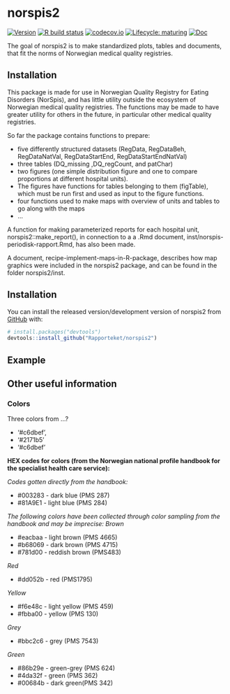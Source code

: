 
<!-- README.md is generated from README.Rmd. Please edit that file -->

# norspis2

<!-- badges: start -->

[![Version](https://img.shields.io/github/v/release/rapporteket/norspis2?sort=semver)](https://github.com/rapporteket/norspis2/releases)
[![R build
status](https://github.com/Rapporteket/norspis2/workflows/R-CMD-check/badge.svg)](https://github.com/Rapporteket/norspis2/actions)
[![codecov.io](https://codecov.io/github/Rapporteket/norspis2/norspis2.svg?branch=main)](https://codecov.io/github/Rapporteket/norspis2?branch=main)
[![Lifecycle:
maturing](https://img.shields.io/badge/lifecycle-maturing-blue.svg)](https://www.tidyverse.org/lifecycle/#maturing)
[![Doc](https://img.shields.io/badge/Doc--grey.svg)](https://rapporteket.github.io/norspis2/)
<!-- badges: end -->

The goal of norspis2 is to make standardized plots, tables and
documents, that fit the norms of Norwegian medical quality registries.

## Installation

This package is made for use in Norwegian Quality Registry for Eating
Disorders (NorSpis), and has little utility outside the ecosystem of
Norwegian medical quality registries. The functions may be made to have
greater utility for others in the future, in particular other medical
quality registries.

So far the package contains functions to prepare:

-   five differently structured datasets (RegData, RegDataBeh,
    RegDataNatVal, RegDataStartEnd, RegDataStartEndNatVal)
-   three tables (DQ\_missing ,DQ\_regCount, and patChar)
-   two figures (one simple distribution figure and one to compare
    proportions at different hospital units).
-   The figures have functions for tables belonging to them (figTable),
    which must be run first and used as input to the figure functions.
-   four functions used to make maps with overview of units and tables
    to go along with the maps
-   …

A function for making parameterized reports for each hospital unit,
norspis2::make\_report(), in connection to a a .Rmd document,
inst/norspis-periodisk-rapport.Rmd, has also been made.

A document, recipe-implement-maps-in-R-package, describes how map
graphics were included in the norspis2 package, and can be found in the
folder norspis2/inst.

## Installation

You can install the released version/development version of norspis2
from [GitHub](https://github.com/) with:

``` r
# install.packages("devtools")
devtools::install_github("Rapporteket/norspis2")
```

## Example

<!-- This is a basic example which shows you how to solve a common problem: -->
<!-- ```{r example} -->
<!-- library(norspis2) -->
<!-- ## basic example code -->
<!-- ``` -->
<!-- What is special about using `README.Rmd` instead of just `README.md`? You can include R chunks like so: -->
<!-- ```{r cars} -->
<!-- summary(cars) -->
<!-- ``` -->
<!-- You may render `README.Rmd` manually, to keep `README.md` up-to-date. However, you may also leave this to the ci process at GitHub. -->
<!-- You can also embed plots, for example: -->
<!-- ```{r pressure, echo = FALSE} -->
<!-- plot(pressure) -->
<!-- ``` -->
<!-- In that case, don't forget to commit and push the resulting figure files, so they display on GitHub! -->

## Other useful information

### Colors

Three colors from …?

-   ‘\#c6dbef’,
-   ‘\#2171b5’
-   ‘\#c6dbef’

**HEX codes for colors (from the Norwegian national profile handbook for
the specialist health care service):**

*Codes gotten directly from the handbook:*

-   \#003283 - dark blue (PMS 287)
-   \#81A9E1 - light blue (PMS 284)

*The following colors have been collected through color sampling from
the handbook and may be imprecise:* *Brown*

-   \#eacbaa - light brown (PMS 4665)
-   \#b68069 - dark brown (PMS 4715)
-   \#781d00 - reddish brown (PMS483)

*Red*

-   \#dd052b - red (PMS1795)

*Yellow*

-   \#f6e48c - light yellow (PMS 459)
-   \#fbba00 - yellow (PMS 130)

*Grey*

-   \#bbc2c6 - grey (PMS 7543)

*Green*

-   \#86b29e - green-grey (PMS 624)
-   \#4da32f - green (PMS 362)
-   \#00684b - dark green(PMS 342)
